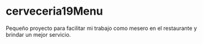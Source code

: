 # cerveceria19Menu
Pequeño proyecto para facilitar mi trabajo como mesero en el restaurante y brindar un mejor servicio.
